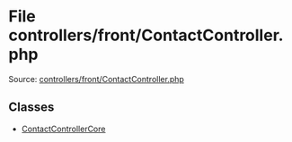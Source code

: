 File controllers/front/ContactController.php
=========

Source: [controllers/front/ContactController.php](https://github.com/PrestaShop/PrestaShop/blob/1.6.0.8/controllers/front/ContactController.php)


Classes
-------

* [ContactControllerCore](class.ContactControllerCore.md)

